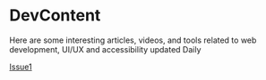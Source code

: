 # DevContent
Here are some interesting articles, videos, and tools related to web development, UI/UX and accessibility updated Daily

[Issue1](./Issue1.md)
